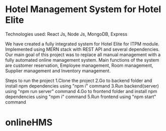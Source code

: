 # Hotel Management System for Hotel Elite

Technologies used: React Js, Node Js, MongoDB, Express

We have created a fully integrated system for Hotel Elite for ITPM module. Implemented using MERN stack with REST API and several dependencies. Our main goal of this project was to replace all manual management with a fully automated online management system. Main functions of the system are customer reservation, Employee management, Room management, Supplier management and Inventory management.

Steps to run the project
1.Clone the  project
2.Go to backend folder and install npm dependencies using "npm i" command
3.Run backend(server) using "npm run server" command
4.Go to frontend folder and install npm dependencies using "npm i" command
5.Run frontend using "npm start" command
# onlineHMS
